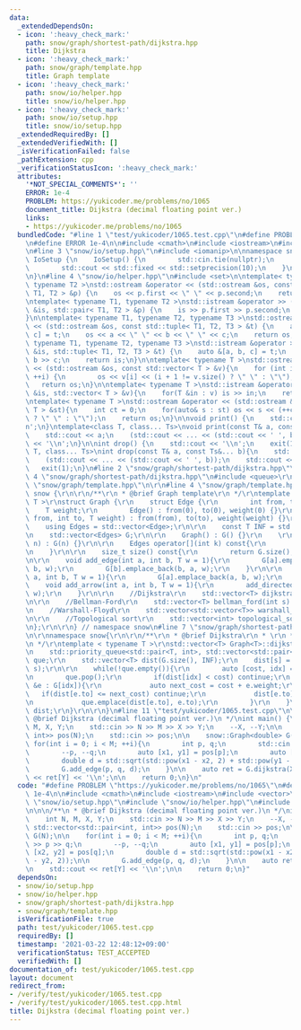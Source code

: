 ```yaml
---
data:
  _extendedDependsOn:
  - icon: ':heavy_check_mark:'
    path: snow/graph/shortest-path/dijkstra.hpp
    title: Dijkstra
  - icon: ':heavy_check_mark:'
    path: snow/graph/template.hpp
    title: Graph template
  - icon: ':heavy_check_mark:'
    path: snow/io/helper.hpp
    title: snow/io/helper.hpp
  - icon: ':heavy_check_mark:'
    path: snow/io/setup.hpp
    title: snow/io/setup.hpp
  _extendedRequiredBy: []
  _extendedVerifiedWith: []
  _isVerificationFailed: false
  _pathExtension: cpp
  _verificationStatusIcon: ':heavy_check_mark:'
  attributes:
    '*NOT_SPECIAL_COMMENTS*': ''
    ERROR: 1e-4
    PROBLEM: https://yukicoder.me/problems/no/1065
    document_title: Dijkstra (decimal floating point ver.)
    links:
    - https://yukicoder.me/problems/no/1065
  bundledCode: "#line 1 \"test/yukicoder/1065.test.cpp\"\n#define PROBLEM \"https://yukicoder.me/problems/no/1065\"\
    \n#define ERROR 1e-4\n\n#include <cmath>\n#include <iostream>\n#include <vector>\n\
    \n#line 3 \"snow/io/setup.hpp\"\n#include <iomanip>\n\nnamespace snow{\n\nstruct\
    \ IoSetup {\n    IoSetup() {\n        std::cin.tie(nullptr);\n        std::ios::sync_with_stdio(false);\n\
    \        std::cout << std::fixed << std::setprecision(10);\n    }\n} iosetup;\n\
    \n}\n#line 4 \"snow/io/helper.hpp\"\n#include <set>\n\ntemplate< typename T1,\
    \ typename T2 >\nstd::ostream &operator << (std::ostream &os, const std::pair<\
    \ T1, T2 > &p) {\n    os << p.first << \" \" << p.second;\n    return os;\n}\n\
    \ntemplate< typename T1, typename T2 >\nstd::istream &operator >> (std::istream\
    \ &is, std::pair< T1, T2 > &p) {\n    is >> p.first >> p.second;\n    return is;\n\
    }\n\ntemplate< typename T1, typename T2, typename T3 >\nstd::ostream &operator\
    \ << (std::ostream &os, const std::tuple< T1, T2, T3 > &t) {\n    auto &[a, b,\
    \ c] = t;\n    os << a << \" \" << b << \" \" << c;\n    return os;\n}\n\ntemplate<\
    \ typename T1, typename T2, typename T3 >\nstd::istream &operator >> (std::istream\
    \ &is, std::tuple< T1, T2, T3 > &t) {\n    auto &[a, b, c] = t;\n    is >> a >>\
    \ b >> c;\n    return is;\n}\n\ntemplate< typename T >\nstd::ostream &operator\
    \ << (std::ostream &os, const std::vector< T > &v){\n    for (int i = 0; i < (int)v.size();\
    \ ++i) {\n        os << v[i] << (i + 1 != v.size() ? \" \" : \"\");\n    }\n \
    \   return os;\n}\n\ntemplate< typename T >\nstd::istream &operator >>  (std::istream\
    \ &is, std::vector< T > &v){\n    for(T &in : v) is >> in;\n    return is;\n}\n\
    \ntemplate< typename T >\nstd::ostream &operator << (std::ostream &os, const std::set<\
    \ T > &st){\n    int ct = 0;\n    for(auto& s : st) os << s << (++ct != st.size()\
    \ ? \" \" : \"\");\n    return os;\n}\n\nvoid print() {\n    std::cout << '\\\
    n';\n}\ntemplate<class T, class... Ts>\nvoid print(const T& a, const Ts&... b){\n\
    \    std::cout << a;\n    (std::cout << ... << (std::cout << ' ', b));\n    std::cout\
    \ << '\\n';\n}\n\nint drop() {\n    std::cout << '\\n';\n    exit(1);\n}\ntemplate<class\
    \ T, class... Ts>\nint drop(const T& a, const Ts&... b){\n    std::cout << a;\n\
    \    (std::cout << ... << (std::cout << ' ', b));\n    std::cout << '\\n';\n \
    \   exit(1);\n}\n#line 2 \"snow/graph/shortest-path/dijkstra.hpp\"\n\r\n#line\
    \ 4 \"snow/graph/shortest-path/dijkstra.hpp\"\n#include <queue>\r\n\r\n#line 2\
    \ \"snow/graph/template.hpp\"\n\r\n#line 4 \"snow/graph/template.hpp\"\n\r\nnamespace\
    \ snow {\r\n\r\n/**\r\n * @brief Graph template\r\n */\r\ntemplate < typename\
    \ T >\r\nstruct Graph {\r\n    struct Edge {\r\n        int from, to;\r\n    \
    \    T weight;\r\n        Edge() : from(0), to(0), weight(0) {}\r\n        Edge(int\
    \ from, int to, T weight) : from(from), to(to), weight(weight) {}\r\n    };\r\n\
    \    using Edges = std::vector<Edge>;\r\n\r\n    const T INF = std::numeric_limits<T>::max();\r\
    \n    std::vector<Edges> G;\r\n\r\n    Graph() : G() {}\r\n    \r\n    Graph(int\
    \ n) : G(n) {}\r\n\r\n    Edges operator[](int k) const{\r\n        return G[k];\r\
    \n    }\r\n\r\n    size_t size() const{\r\n        return G.size();\r\n    }\r\
    \n\r\n    void add_edge(int a, int b, T w = 1){\r\n        G[a].emplace_back(a,\
    \ b, w);\r\n        G[b].emplace_back(b, a, w);\r\n    }\r\n\r\n    void add_directed_edge(int\
    \ a, int b, T w = 1){\r\n        G[a].emplace_back(a, b, w);\r\n    }\r\n\r\n\
    \    void add_arrow(int a, int b, T w = 1){\r\n        add_directed_edge(a, b,\
    \ w);\r\n    }\r\n\r\n    //Dijkstra\r\n    std::vector<T> dijkstra(int s) const;\r\
    \n\r\n    //Bellman-Ford\r\n    std::vector<T> bellman_ford(int s) const;\r\n\r\
    \n    //Warshall-Floyd\r\n    std::vector<std::vector<T>> warshall_floyd() const;\r\
    \n\r\n    //Topological sort\r\n    std::vector<int> topological_sort() const;\r\
    \n};\r\n\r\n} // namespace snow\n#line 7 \"snow/graph/shortest-path/dijkstra.hpp\"\
    \n\r\nnamespace snow{\r\n\r\n/**\r\n * @brief Dijkstra\r\n * \r\n * @param s \r\
    \n */\r\ntemplate < typename T >\r\nstd::vector<T> Graph<T>::dijkstra(int s) const{\r\
    \n    std::priority_queue<std::pair<T, int>, std::vector<std::pair<T, int>>, std::greater<>>\
    \ que;\r\n    std::vector<T> dist(G.size(), INF);\r\n    dist[s] = 0;\r\n    que.emplace(dist[s],\
    \ s);\r\n\r\n    while(!que.empty()){\r\n        auto [cost, idx] = que.top();\r\
    \n        que.pop();\r\n        if(dist[idx] < cost) continue;\r\n        for(auto\
    \ &e : G[idx]){\r\n            auto next_cost = cost + e.weight;\r\n         \
    \   if(dist[e.to] <= next_cost) continue;\r\n            dist[e.to] = next_cost;\r\
    \n            que.emplace(dist[e.to], e.to);\r\n        }\r\n    }\r\n    return\
    \ dist;\r\n}\r\n\r\n}\n#line 11 \"test/yukicoder/1065.test.cpp\"\n\n\n/**\n *\
    \ @brief Dijkstra (decimal floating point ver.)\n */\nint main() {\n    int N,\
    \ M, X, Y;\n    std::cin >> N >> M >> X >> Y;\n    --X, --Y;\n\n    std::vector<std::pair<int,\
    \ int>> pos(N);\n    std::cin >> pos;\n\n    snow::Graph<double> G(N);\n\n   \
    \ for(int i = 0; i < M; ++i){\n        int p, q;\n        std::cin >> p >> q;\n\
    \        --p, --q;\n        auto [x1, y1] = pos[p];\n        auto [x2, y2] = pos[q];\n\
    \        double d = std::sqrt(std::pow(x1 - x2, 2) + std::pow(y1 - y2, 2));\n\n\
    \        G.add_edge(p, q, d);\n    }\n\n    auto ret = G.dijkstra(X);\n\n    std::cout\
    \ << ret[Y] << '\\n';\n\n    return 0;\n}\n"
  code: "#define PROBLEM \"https://yukicoder.me/problems/no/1065\"\n#define ERROR\
    \ 1e-4\n\n#include <cmath>\n#include <iostream>\n#include <vector>\n\n#include\
    \ \"snow/io/setup.hpp\"\n#include \"snow/io/helper.hpp\"\n#include \"snow/graph/shortest-path/dijkstra.hpp\"\
    \n\n\n/**\n * @brief Dijkstra (decimal floating point ver.)\n */\nint main() {\n\
    \    int N, M, X, Y;\n    std::cin >> N >> M >> X >> Y;\n    --X, --Y;\n\n   \
    \ std::vector<std::pair<int, int>> pos(N);\n    std::cin >> pos;\n\n    snow::Graph<double>\
    \ G(N);\n\n    for(int i = 0; i < M; ++i){\n        int p, q;\n        std::cin\
    \ >> p >> q;\n        --p, --q;\n        auto [x1, y1] = pos[p];\n        auto\
    \ [x2, y2] = pos[q];\n        double d = std::sqrt(std::pow(x1 - x2, 2) + std::pow(y1\
    \ - y2, 2));\n\n        G.add_edge(p, q, d);\n    }\n\n    auto ret = G.dijkstra(X);\n\
    \n    std::cout << ret[Y] << '\\n';\n\n    return 0;\n}"
  dependsOn:
  - snow/io/setup.hpp
  - snow/io/helper.hpp
  - snow/graph/shortest-path/dijkstra.hpp
  - snow/graph/template.hpp
  isVerificationFile: true
  path: test/yukicoder/1065.test.cpp
  requiredBy: []
  timestamp: '2021-03-22 12:48:12+09:00'
  verificationStatus: TEST_ACCEPTED
  verifiedWith: []
documentation_of: test/yukicoder/1065.test.cpp
layout: document
redirect_from:
- /verify/test/yukicoder/1065.test.cpp
- /verify/test/yukicoder/1065.test.cpp.html
title: Dijkstra (decimal floating point ver.)
---
```

